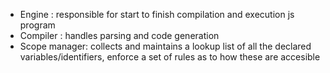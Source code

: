 + Engine : responsible for start to finish compilation and execution js program
+ Compiler : handles parsing and code generation
+ Scope manager: collects and maintains a lookup list of all the declared variables/identifiers, enforce a set of rules as to how these are accesible

